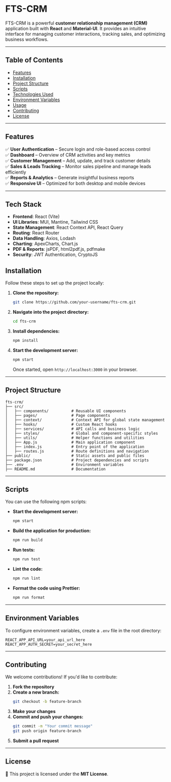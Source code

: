 # **FTS-CRM**

FTS-CRM is a powerful **customer relationship management (CRM)** application built with **React** and **Material-UI**. It provides an intuitive interface for managing customer interactions, tracking sales, and optimizing business workflows.

---

## **Table of Contents**

- [Features](#features)
- [Installation](#installation)
- [Project Structure](#project-structure)
- [Scripts](#scripts)
- [Technologies Used](#technologies-used)
- [Environment Variables](#environment-variables)
- [Usage](#usage)
- [Contributing](#contributing)
- [License](#license)

---

## **Features**

✅ **User Authentication** – Secure login and role-based access control  
✅ **Dashboard** – Overview of CRM activities and key metrics  
✅ **Customer Management** – Add, update, and track customer details  
✅ **Sales & Leads Tracking** – Monitor sales pipeline and manage leads efficiently  
✅ **Reports & Analytics** – Generate insightful business reports  
✅ **Responsive UI** – Optimized for both desktop and mobile devices

---

## Tech Stack

- **Frontend**: React (Vite)
- **UI Libraries**: MUI, Mantine, Tailwind CSS
- **State Management**: React Context API, React Query
- **Routing**: React Router
- **Data Handling**: Axios, Lodash
- **Charting**: ApexCharts, Chart.js
- **PDF & Reports**: jsPDF, html2pdf.js, pdfmake
- **Security**: JWT Authentication, CryptoJS

## **Installation**

Follow these steps to set up the project locally:

1. **Clone the repository:**
   ```sh
   git clone https://github.com/your-username/fts-crm.git
   ```
2. **Navigate into the project directory:**
   ```sh
   cd fts-crm
   ```
3. **Install dependencies:**
   ```sh
   npm install
   ```
4. **Start the development server:**
   ```sh
   npm start
   ```
   Once started, open `http://localhost:3000` in your browser.

---

## **Project Structure**

```
fts-crm/
├── src/
│   ├── components/          # Reusable UI components
│   ├── pages/               # Page components
│   ├── context/             # Context API for global state management
│   ├── hooks/               # Custom React hooks
│   ├── services/            # API calls and business logic
│   ├── styles/              # Global and component-specific styles
│   ├── utils/               # Helper functions and utilities
│   ├── App.js               # Main application component
│   ├── index.js             # Entry point of the application
│   ├── routes.js            # Route definitions and navigation
├── public/                  # Static assets and public files
├── package.json             # Project dependencies and scripts
├── .env                     # Environment variables
├── README.md                # Documentation
```

---

## **Scripts**

You can use the following npm scripts:

- **Start the development server:**
  ```sh
  npm start
  ```
- **Build the application for production:**
  ```sh
  npm run build
  ```
- **Run tests:**
  ```sh
  npm run test
  ```
- **Lint the code:**
  ```sh
  npm run lint
  ```
- **Format the code using Prettier:**
  ```sh
  npm run format
  ```

---

## **Environment Variables**

To configure environment variables, create a `.env` file in the root directory:

```
REACT_APP_API_URL=your_api_url_here
REACT_APP_AUTH_SECRET=your_secret_here
```

---

## **Contributing**

We welcome contributions! If you'd like to contribute:

1. **Fork the repository**
2. **Create a new branch:**
   ```sh
   git checkout -b feature-branch
   ```
3. **Make your changes**
4. **Commit and push your changes:**
   ```sh
   git commit -m "Your commit message"
   git push origin feature-branch
   ```
5. **Submit a pull request**

---

## **License**

📜 This project is licensed under the **MIT License**.
